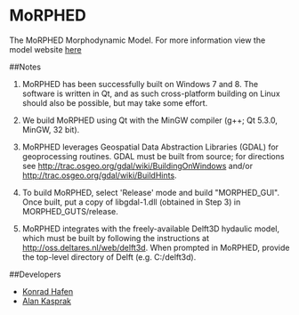 MoRPHED
=================

The MoRPHED Morphodynamic Model.
For more information view the model website [here](http://morphed.joewheaton.org/)

##Notes

1. MoRPHED has been successfully built on Windows 7 and 8. The software is written in Qt, and as such cross-platform building on Linux should also be possible, but may take some effort.

2. We build MoRPHED using Qt with the MinGW compiler (g++; Qt 5.3.0, MinGW, 32 bit).

3. MoRPHED leverages Geospatial Data Abstraction Libraries (GDAL) for geoprocessing routines. GDAL must be built from source; for directions see http://trac.osgeo.org/gdal/wiki/BuildingOnWindows and/or http://trac.osgeo.org/gdal/wiki/BuildHints.

4. To build MoRPHED, select 'Release' mode and build "MORPHED_GUI". Once built, put a copy of libgdal-1.dll (obtained in Step 3) in MORPHED_GUTS/release.

5. MoRPHED integrates with the freely-available Delft3D hydaulic model, which must be built by following the instructions at http://oss.deltares.nl/web/delft3d. When prompted in MoRPHED, provide the top-level directory of Delft (e.g. C:/delft3d).

##Developers
* [Konrad Hafen](https://github.com/khafen74)
* [Alan Kasprak](http://www.alankasprak.org)
